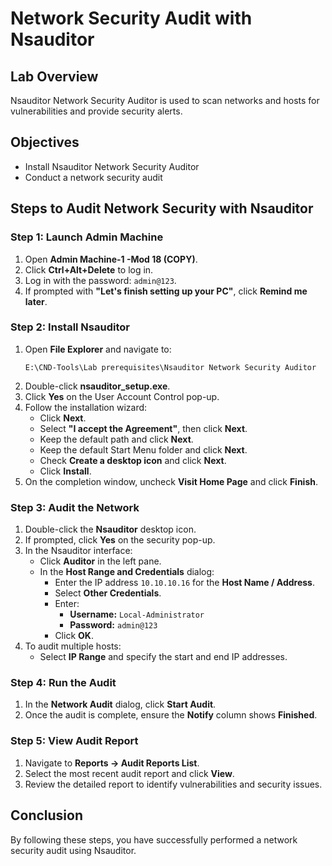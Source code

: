 # Network Security Audit with Nsauditor

## Lab Overview
Nsauditor Network Security Auditor is used to scan networks and hosts for vulnerabilities and provide security alerts.

## Objectives
- Install Nsauditor Network Security Auditor
- Conduct a network security audit

## Steps to Audit Network Security with Nsauditor

### Step 1: Launch Admin Machine
1. Open **Admin Machine-1 -Mod 18 (COPY)**.
2. Click **Ctrl+Alt+Delete** to log in.
3. Log in with the password: `admin@123`.
4. If prompted with **"Let's finish setting up your PC"**, click **Remind me later**.

### Step 2: Install Nsauditor
1. Open **File Explorer** and navigate to:
   ```text
   E:\CND-Tools\Lab prerequisites\Nsauditor Network Security Auditor
   ```
2. Double-click **nsauditor_setup.exe**.
3. Click **Yes** on the User Account Control pop-up.
4. Follow the installation wizard:
   - Click **Next**.
   - Select **"I accept the Agreement"**, then click **Next**.
   - Keep the default path and click **Next**.
   - Keep the default Start Menu folder and click **Next**.
   - Check **Create a desktop icon** and click **Next**.
   - Click **Install**.
5. On the completion window, uncheck **Visit Home Page** and click **Finish**.

### Step 3: Audit the Network
1. Double-click the **Nsauditor** desktop icon.
2. If prompted, click **Yes** on the security pop-up.
3. In the Nsauditor interface:
   - Click **Auditor** in the left pane.
   - In the **Host Range and Credentials** dialog:
     - Enter the IP address `10.10.10.16` for the **Host Name / Address**.
     - Select **Other Credentials**.
     - Enter:
       - **Username:** `Local-Administrator`
       - **Password:** `admin@123`
     - Click **OK**.
4. To audit multiple hosts:
   - Select **IP Range** and specify the start and end IP addresses.

### Step 4: Run the Audit
1. In the **Network Audit** dialog, click **Start Audit**.
2. Once the audit is complete, ensure the **Notify** column shows **Finished**.

### Step 5: View Audit Report
1. Navigate to **Reports -> Audit Reports List**.
2. Select the most recent audit report and click **View**.
3. Review the detailed report to identify vulnerabilities and security issues.

## Conclusion
By following these steps, you have successfully performed a network security audit using Nsauditor.

